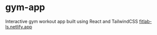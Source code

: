 # gym-app
 Interactive gym workout app built using React and TailwindCSS
 [fitlab-ls.netlify.app](url)

